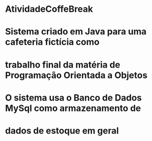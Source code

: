 # AtividadeCoffeBreak
# Sistema criado em Java para uma cafeteria fictícia como
# trabalho final da matéria de Programação Orientada a Objetos
# O sistema usa o Banco de Dados MySql como armazenamento de
# dados de estoque em geral
